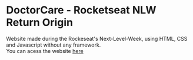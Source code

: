 # DoctorCare - Rocketseat NLW Return Origin

<p>
  Website made during the Rockeseat's Next-Level-Week, using HTML, CSS and Javascript without any framework.<br>
  You can acess the website <a href="https://jvmoraiscb.github.io/NLW-Return-Origin/">here</a>
</p>

